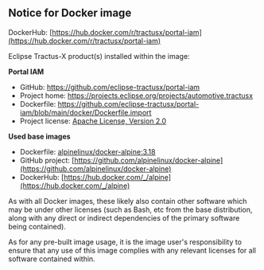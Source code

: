 ## Notice for Docker image

DockerHub: [https://hub.docker.com/r/tractusx/portal-iam](https://hub.docker.com/r/tractusx/portal-iam)

Eclipse Tractus-X product(s) installed within the image:

__Portal IAM__

- GitHub: https://github.com/eclipse-tractusx/portal-iam
- Project home: https://projects.eclipse.org/projects/automotive.tractusx
- Dockerfile: https://github.com/eclipse-tractusx/portal-iam/blob/main/docker/Dockerfile.import
- Project license: [Apache License, Version 2.0](https://github.com/eclipse-tractusx/portal-iam/blob/main/LICENSE)

__Used base images__

- Dockerfile: [alpinelinux/docker-alpine:3.18](https://github.com/alpinelinux/docker-alpine/blob/v3.18/x86_64/Dockerfile)
- GitHub project: [https://github.com/alpinelinux/docker-alpine](https://github.com/alpinelinux/docker-alpine)
- DockerHub: [https://hub.docker.com/_/alpine](https://hub.docker.com/_/alpine)

As with all Docker images, these likely also contain other software which may be under other licenses (such as Bash, etc from the base distribution, along with any direct or indirect dependencies of the primary software being contained).

As for any pre-built image usage, it is the image user's responsibility to ensure that any use of this image complies
with any relevant licenses for all software contained within.

